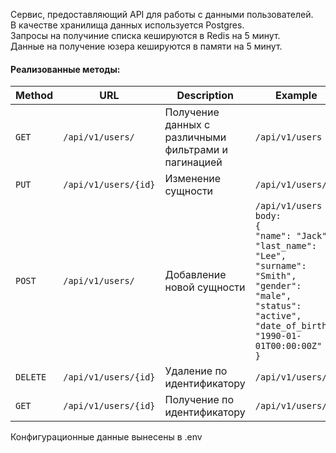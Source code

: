 Сервис, предоставляющий API для работы с данными пользователей.<br/>
В качестве хранилища данных используется Postgres.<br/>
Запросы на получиние списка кешируются в Redis на 5 минут.<br/>
Данные на получение юзера кешируются в памяти на 5 минут.

#### Реализованные методы:

| Method   | URL                  | Description                                          | Example                                                                                                                                                                                                                 |
|----------|----------------------|------------------------------------------------------|-------------------------------------------------------------------------------------------------------------------------------------------------------------------------------------------------------------------------|
| `GET`    | `/api/v1/users/`     | Получение данных с различными фильтрами и пагинацией | `/api/v1/users`                                                                                                                                                                                                         |
| `PUT`    | `/api/v1/users/{id}` | Изменение сущности                                   | `/api/v1/users/1`                                                                                                                                                                                                       |
| `POST`   | `/api/v1/users/`     | Добавление новой сущности                            | `/api/v1/users`<br/>`body:`<br/>`{`<br/>`"name": "Jack",`<br/>`"last_name": "Lee",`<br/>`"surname": "Smith",`<br/>`"gender": "male",`<br/>`"status": "active",`<br/>`"date_of_birth": "1990-01-01T00:00:00Z" `<br/>`}`  |
| `DELETE` | `/api/v1/users/{id}` | Удаление по идентификатору                           | `/api/v1/users/1`                                                                                                                                                                                                       |
| `GET`    | `/api/v1/users/{id}` | Получение по идентификатору                          | `/api/v1/users/1`                                                                                                                                                                                                       |



Конфигурационные данные вынесены в .env
